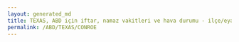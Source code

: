 ```yaml
---
layout: generated_md
title: TEXAS, ABD için iftar, namaz vakitleri ve hava durumu - ilçe/eyalet seç
permalink: /ABD/TEXAS/CONROE
---
```


<script type="text/javascript">
  var country = ABD;
  var city = TEXAS;
  var state = CONROE;
  var lat = 72;
  var lon = 21;
</script>
